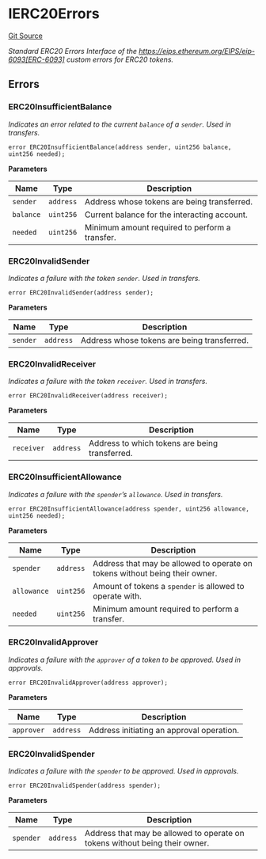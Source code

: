 # IERC20Errors
[Git Source](https://github.com/BJustCoin/BJustCoin/blob/e7038856495a90d82d025f98c39648e6605afbeb/src/flatten/VestingToken_flatten.sol)

*Standard ERC20 Errors
Interface of the https://eips.ethereum.org/EIPS/eip-6093[ERC-6093] custom errors for ERC20 tokens.*


## Errors
### ERC20InsufficientBalance
*Indicates an error related to the current `balance` of a `sender`. Used in transfers.*


```solidity
error ERC20InsufficientBalance(address sender, uint256 balance, uint256 needed);
```

**Parameters**

|Name|Type|Description|
|----|----|-----------|
|`sender`|`address`|Address whose tokens are being transferred.|
|`balance`|`uint256`|Current balance for the interacting account.|
|`needed`|`uint256`|Minimum amount required to perform a transfer.|

### ERC20InvalidSender
*Indicates a failure with the token `sender`. Used in transfers.*


```solidity
error ERC20InvalidSender(address sender);
```

**Parameters**

|Name|Type|Description|
|----|----|-----------|
|`sender`|`address`|Address whose tokens are being transferred.|

### ERC20InvalidReceiver
*Indicates a failure with the token `receiver`. Used in transfers.*


```solidity
error ERC20InvalidReceiver(address receiver);
```

**Parameters**

|Name|Type|Description|
|----|----|-----------|
|`receiver`|`address`|Address to which tokens are being transferred.|

### ERC20InsufficientAllowance
*Indicates a failure with the `spender`’s `allowance`. Used in transfers.*


```solidity
error ERC20InsufficientAllowance(address spender, uint256 allowance, uint256 needed);
```

**Parameters**

|Name|Type|Description|
|----|----|-----------|
|`spender`|`address`|Address that may be allowed to operate on tokens without being their owner.|
|`allowance`|`uint256`|Amount of tokens a `spender` is allowed to operate with.|
|`needed`|`uint256`|Minimum amount required to perform a transfer.|

### ERC20InvalidApprover
*Indicates a failure with the `approver` of a token to be approved. Used in approvals.*


```solidity
error ERC20InvalidApprover(address approver);
```

**Parameters**

|Name|Type|Description|
|----|----|-----------|
|`approver`|`address`|Address initiating an approval operation.|

### ERC20InvalidSpender
*Indicates a failure with the `spender` to be approved. Used in approvals.*


```solidity
error ERC20InvalidSpender(address spender);
```

**Parameters**

|Name|Type|Description|
|----|----|-----------|
|`spender`|`address`|Address that may be allowed to operate on tokens without being their owner.|

